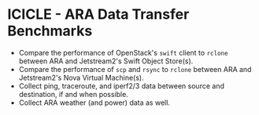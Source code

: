 # ICICLE - ARA Data Transfer Benchmarks

* Compare the performance of OpenStack's `swift` client to `rclone` between ARA and Jetstream2's Swift Object Store(s).
* Compare the performance of `scp` and `rsync` to `rclone` between ARA and Jetstream2's Nova Virtual Machine(s). 
* Collect ping, traceroute, and iperf2/3 data between source and destination, if and when possible.
* Collect ARA weather (and power) data as well.
